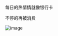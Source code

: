 每日的热情情就像银行卡

不停的再被消费

![image](https://github.com/user-attachments/assets/13e6167a-74e0-4756-8db6-a91f4f2ae18c)
